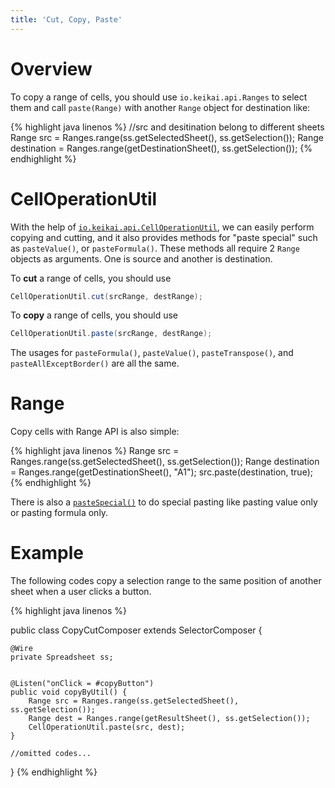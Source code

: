 ```yaml
---
title: 'Cut, Copy, Paste'
---
```


# Overview

To copy a range of cells, you should use `io.keikai.api.Ranges` to select
them and call `paste(Range)` with another `Range` object for destination
like:

{% highlight java linenos %}
//src and desitination belong to different sheets
Range src = Ranges.range(ss.getSelectedSheet(), ss.getSelection());
Range destination = Ranges.range(getDestinationSheet(), ss.getSelection());
{% endhighlight %}

# CellOperationUtil

With the help of [`io.keikai.api.CellOperationUtil`](https://keikai.io/javadoc/latest/io/keikai/api/CellOperationUtil.html),
we can easily perform copying and cutting, and it also provides methods
for "paste special" such as `pasteValue()`, or `pasteFormula()`. These
methods all require 2 `Range` objects as arguments. One is source and
another is destination.

To **cut** a range of cells, you should use

```java
CellOperationUtil.cut(srcRange, destRange);
```

To **copy** a range of cells, you should use

```java
CellOperationUtil.paste(srcRange, destRange);
```

The usages for `pasteFormula()`, `pasteValue()`, `pasteTranspose()`, and
`pasteAllExceptBorder()` are all the same.

# Range

Copy cells with Range API is also simple:

{% highlight java linenos %}
Range src = Ranges.range(ss.getSelectedSheet(), ss.getSelection());
Range destination = Ranges.range(getDestinationSheet(), "A1");
src.paste(destination, true);
{% endhighlight %}

There is also a [`pasteSpecial()`](https://keikai.io/javadoc/latest/io/keikai/api/Range.html#pasteSpecial-io.keikai.api.Range-io.keikai.api.Range.PasteType-io.keikai.api.Range.PasteOperation-boolean-boolean-) to do special pasting like pasting value only or pasting formula only.



# Example

The following codes copy a selection range to the same position of
another sheet when a user clicks a button.

{% highlight java linenos %}

public class CopyCutComposer extends SelectorComposer<Component> {

    @Wire
    private Spreadsheet ss;


    @Listen("onClick = #copyButton")
    public void copyByUtil() {
        Range src = Ranges.range(ss.getSelectedSheet(), ss.getSelection());
        Range dest = Ranges.range(getResultSheet(), ss.getSelection());
        CellOperationUtil.paste(src, dest);
    }
    
    //omitted codes...
}
{% endhighlight %}
